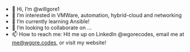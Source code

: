 - 👋 Hi, I’m @willgore1
- 👀 I’m interested in VMWare, automation, hybrid-cloud and networking
- 🌱 I’m currently learning Ansible!
- 💞️ I’m looking to collaborate on ...
- 📫 How to reach me: Hit me up on LinkedIn @wgorecodes, email me at me@wgore.codes, or visit my website! 

<!---
willgore1/willgore1 is a ✨ special ✨ repository because its `README.md` (this file) appears on your GitHub profile.
You can click the Preview link to take a look at your changes.
--->
